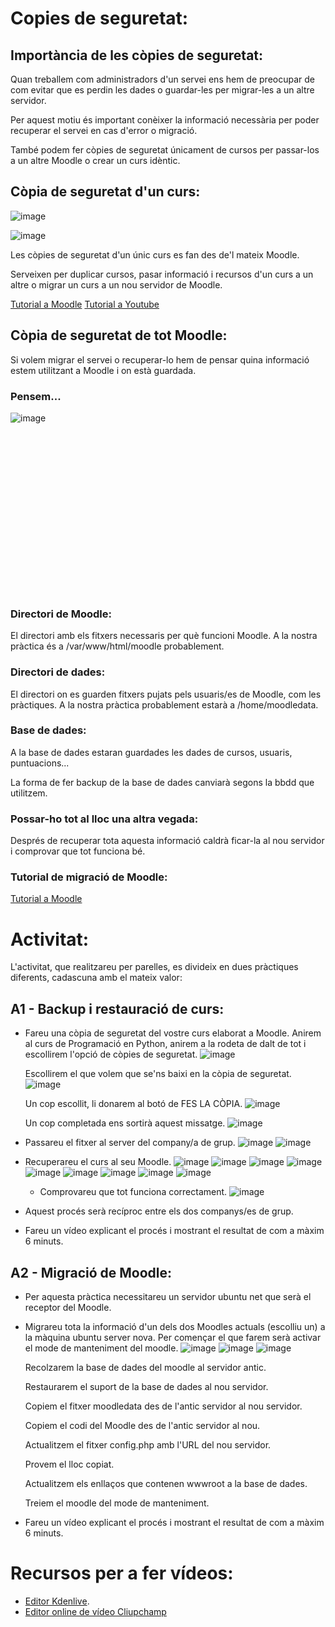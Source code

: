 # Copies de seguretat:

## Importància de les còpies de seguretat:

Quan treballem com administradors d'un servei ens hem de preocupar de com evitar que es perdin les dades o guardar-les per migrar-les a un altre servidor.

Per aquest motiu és important conèixer la informació necessària per poder recuperar el servei en cas d'error o migració.

També podem fer còpies de seguretat únicament de cursos per passar-los a un altre Moodle o crear un curs idèntic.

## Còpia de seguretat d'un curs:

![image](https://user-images.githubusercontent.com/110727546/212052894-c02acab1-3004-4a59-be6d-480c5457bb79.png)

![image](https://user-images.githubusercontent.com/110727546/212726727-6e23b7c5-566c-43d4-b634-22f19e80de9d.png)


Les còpies de seguretat d'un únic curs es fan des de'l mateix Moodle.

Serveixen per duplicar cursos, pasar informació i recursos d'un curs a un altre o migrar un curs a un nou servidor de Moodle.

[Tutorial a Moodle](https://docs.moodle.org/all/es/Respaldo_del_curso)
[Tutorial a Youtube](https://youtu.be/rH6DJ_lbMm0)

## Còpia de seguretat de tot Moodle:

Si volem migrar el servei o recuperar-lo hem de pensar quina informació estem utilitzant a Moodle i on està guardada.

### Pensem...

![image](https://user-images.githubusercontent.com/110727546/212053271-9d1305d7-af49-41a4-b6d5-846816c6bb69.png)
<br>
<br>
<br>
<br>
<br>
<br>
<br>
<br>
<br>
<br>
<br>
<br>
<br>
<br>
<br>
<br>
<br>
### Directori de Moodle: 

El directori amb els fitxers necessaris per què funcioni Moodle. A la nostra pràctica és a /var/www/html/moodle probablement.

### Directori de dades:

El directori on es guarden fitxers pujats pels usuaris/es de Moodle, com les pràctiques. A la nostra pràctica probablement estarà a /home/moodledata.

### Base de dades:

A la base de dades estaran guardades  les dades de cursos, usuaris, puntuacions... 

La forma de fer backup de la base de dades canviarà segons la bbdd que utilitzem.

### Possar-ho tot al lloc una altra vegada:

Després de recuperar tota aquesta informació caldrà ficar-la al nou servidor i comprovar que tot funciona bé.

### Tutorial de migració de Moodle:

[Tutorial a Moodle](https://docs.moodle.org/all/es/Migraci%C3%B3n_de_Moodle)

# Activitat:

L'activitat, que realitzareu per parelles, es divideix en dues pràctiques diferents, cadascuna amb el mateix valor:

## A1 - Backup i restauració de curs:

- Fareu una còpia de seguretat del vostre curs elaborat a Moodle.
  Anirem al curs de Programació en Python, anirem a la rodeta de dalt de tot i escollirem l'opció de còpies de seguretat. 
  ![image](https://user-images.githubusercontent.com/104194793/213736104-cb84b649-f347-438a-9b6a-2a101dd888ac.png)
  
  Escollirem el que volem que se'ns baixi en la còpia de seguretat. 
  ![image](https://user-images.githubusercontent.com/104194793/213738182-5571cf83-bb97-48dd-89a9-379aa729e2c2.png)
  
  Un cop escollit, li donarem al botó de FES LA CÒPIA.
  ![image](https://user-images.githubusercontent.com/104194793/213739351-94445b1c-404f-409d-b85c-417769c64940.png)
  
  Un cop completada ens sortirà aquest missatge.
  ![image](https://user-images.githubusercontent.com/104194793/213739697-8160a484-ac37-4027-8e08-84b865e0611e.png)

- Passareu el fitxer al server del company/a de grup.
  ![image](https://user-images.githubusercontent.com/104194793/213742407-a75971af-4059-4708-ae09-e20aeb26713c.png)
  ![image](https://user-images.githubusercontent.com/104194793/213742656-7d629b9d-9457-42c6-9e3d-f8f25a9b414a.png)

- Recuperareu el curs al seu Moodle.
  ![image](https://user-images.githubusercontent.com/104194793/213744979-eb11e0ca-7deb-46a3-864f-7542e6c93a82.png)
  ![image](https://user-images.githubusercontent.com/104194793/213745191-b945e21a-8d32-4824-8548-b72e721a9993.png)
  ![image](https://user-images.githubusercontent.com/104194793/213745313-40e06cf8-ad48-4cb8-9163-ba45f9e3587c.png)
  ![image](https://user-images.githubusercontent.com/104194793/215109715-9c8aeb39-8c1e-4097-9e9b-83f945cd0d06.png)
  ![image](https://user-images.githubusercontent.com/104194793/215110031-3c7628f3-3a7e-497b-89d2-08b6fb68f2ea.png)
  ![image](https://user-images.githubusercontent.com/104194793/215110155-4b8c1727-aa84-4081-92af-bda3fa1e60ce.png)
  ![image](https://user-images.githubusercontent.com/104194793/215110863-2c1ee557-0ade-4862-a4eb-d0c279b46cdb.png)
  ![image](https://user-images.githubusercontent.com/104194793/215117488-b56562a4-cb8f-42a7-97e6-0ac6bbb3a5cc.png)
  ![image](https://user-images.githubusercontent.com/104194793/215110974-7426914f-4c40-45e0-891b-d9eafff13bc1.png)
  
  - Comprovareu que tot funciona correctament.
  ![image](https://user-images.githubusercontent.com/104194793/215117611-cff36fa0-9686-473b-b37a-3e0db2125ad5.png)
 
- Aquest procés serà recíproc entre els dos companys/es de grup.
- Fareu un vídeo explicant el procés i mostrant el resultat de com a màxim 6 minuts.

## A2 - Migració de Moodle:

- Per aquesta pràctica necessitareu un servidor ubuntu net que serà el receptor del Moodle.
- Migrareu tota la informació d'un dels dos Moodles actuals (escolliu un) a la màquina ubuntu server nova.
  Per començar el que farem serà activar el mode de manteniment del moodle. 
  ![image](https://user-images.githubusercontent.com/104194793/215118059-12d325e7-6ec5-4b82-9ab1-f462c2637f21.png)
  ![image](https://user-images.githubusercontent.com/104194793/215118133-2ca1c83a-04e8-4bf3-bb14-33ba80da9168.png)
  ![image](https://user-images.githubusercontent.com/104194793/215118327-d16af209-3469-41a3-a503-d90d5f3b5d96.png)
  
  Recolzarem la base de dades del moodle al servidor antic. 
  
  
  Restaurarem el suport de la base de dades al nou servidor. 
  
  Copiem el fitxer moodledata des de l'antic servidor al nou servidor.
  
  Copiem el codi del Moodle des de l'antic servidor al nou.
  
  Actualitzem el fitxer config.php amb l'URL del nou servidor.
  
  Provem el lloc copiat.
  
  Actualitzem els enllaços que contenen wwwroot a la base de dades. 
  
  Treiem el moodle del mode de manteniment. 
  
  
- Fareu un vídeo explicant el procés i mostrant el resultat de com a màxim 6 minuts.

# Recursos per a fer vídeos:

- [Editor Kdenlive](https://kdenlive.org/es/).
- [Editor online de vídeo Cliupchamp](https://clipchamp.com/en/) 

